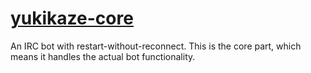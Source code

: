 # [yukikaze-core][]

An IRC bot with restart-without-reconnect. This is the core part, which means it handles the actual bot functionality.

[yukikaze-core]: https://github.com/xtendo-org/yukikaze-core
